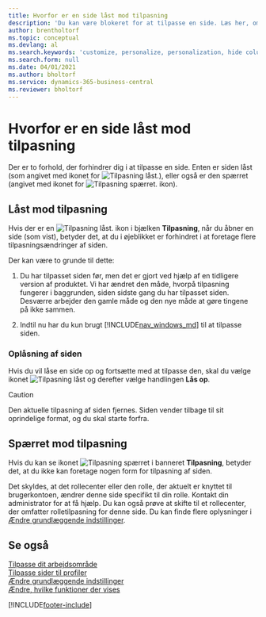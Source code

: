 ```yaml
---
title: Hvorfor er en side låst mod tilpasning
description: 'Du kan være blokeret for at tilpasse en side. Læs her, om hvad du kan gøre for at låse den op, så du kan tilpasse den.'
author: brentholtorf
ms.topic: conceptual
ms.devlang: al
ms.search.keywords: 'customize, personalize, personalization, hide columns, remove fields, move fields'
ms.search.form: null
ms.date: 04/01/2021
ms.author: bholtorf
ms.service: dynamics-365-business-central
ms.reviewer: bholtorf
---
```

# <a name="why-a-page-is-locked-from-personalization"></a>Hvorfor er en side låst mod tilpasning

Der er to forhold, der forhindrer dig i at tilpasse en side. Enten er siden låst (som angivet med ikonet for ![Tilpasning låst.](media/personalization-lock-icon.png "Tilpasning låst")), eller også er den spærret (angivet med ikonet for ![Tilpasning spærret.](media/personalization-blocked-icon.png "Tilpasning blokeret") ikon).

## <a name="locked-from-personalizing"></a>Låst mod tilpasning

Hvis der er en ![Tilpasning låst.](media/personalization-lock-icon.png "Tilpasning låst") ikon i bjælken **Tilpasning**, når du åbner en side (som vist), betyder det, at du i øjeblikket er forhindret i at foretage flere tilpasningsændringer af siden.

<!-- This is because we changed the way personalization works behind the scenes since the last time that you personalized the page. Unfortunately, the old way and new of doing things do not work together.

The page currently includes the last personalization changes that you made. If you want to continue personalizing the page, then you can choose the lock icon and then **Unlock**. Just be aware that if you choose to unlock the page, the current personalization of the page will be cleared, and you will have to start from scratch.
-->

Der kan være to grunde til dette:

1. Du har tilpasset siden før, men det er gjort ved hjælp af en tidligere version af produktet. Vi har ændret den måde, hvorpå tilpasning fungerer i baggrunden, siden sidste gang du har tilpasset siden. Desværre arbejder den gamle måde og den nye måde at gøre tingene på ikke sammen.

2. Indtil nu har du kun brugt [!INCLUDE[nav_windows_md](includes/nav_windows_md.md)] til at tilpasse siden.

### <a name="unlocking-the-page"></a>Oplåsning af siden

Hvis du vil låse en side op og fortsætte med at tilpasse den, skal du vælge ikonet ![Tilpasning låst](media/personalization-lock-icon.png "Tilpasning låst") og derefter vælge handlingen **Lås op**.  

> [!CAUTION]
> Den aktuelle tilpasning af siden fjernes. Siden vender tilbage til sit oprindelige format, og du skal starte forfra.  

## <a name="blocked-from-personalizing"></a>Spærret mod tilpasning

Hvis du kan se ikonet ![Tilpasning spærret](media/personalization-blocked-icon.png "Tilpasning blokeret") i banneret **Tilpasning**, betyder det, at du ikke kan foretage nogen form for tilpasning af siden.

<!-- Only text is translated, so removing this image for non-English UX reasons.  ![Personalize blocked.](media/personalization-blocked.png "Personalize lock") -->

Det skyldes, at det rollecenter eller den rolle, der aktuelt er knyttet til brugerkontoen, ændrer denne side specifikt til din rolle. Kontakt din administrator for at få hjælp. Du kan også prøve at skifte til et rollecenter, der omfatter rolletilpasning for denne side. Du kan finde flere oplysninger i [Ændre grundlæggende indstillinger](ui-change-basic-settings.md).

## <a name="see-also"></a>Se også

[Tilpasse dit arbejdsområde](ui-personalization-user.md)  
[Tilpasse sider til profiler](ui-personalization-manage.md)  
[Ændre grundlæggende indstillinger](ui-change-basic-settings.md)  
[Ændre, hvilke funktioner der vises](ui-experiences.md)  


[!INCLUDE[footer-include](includes/footer-banner.md)]
